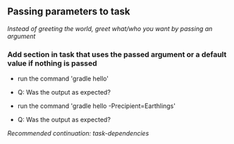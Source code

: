 ## Passing parameters to task
_Instead of greeting the world, greet what/who you want by passing an argument_


### Add section in task that uses the passed argument or a default value if nothing is passed
- run the command 'gradle hello'
- Q: Was the output as expected?

- run the command 'gradle hello -Precipient=Earthlings'
- Q: Was the output as expected?



_Recommended continuation: *task-dependencies*_